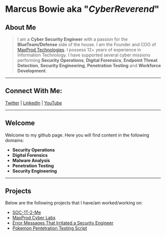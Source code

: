# Marcus Bowie aka "*CyberReverend*"
## About Me
> I am a **Cyber Security Engineer** with a passion for the **BlueTeam/Defense** side of the house. I am the Founder and COO of [MaxProd Technologies](https://www.maxprodtech.org/). I possess 12+ years of experience in Information Technology. I have supported several cyber missions performing **Security Operations**, **Digital Forensics**, **Endpoint Threat Detection**, **Security Engineering**, **Penetration Testing** and **Workforce Development**.

---
## Connect With Me:

[Twitter](https://twitter.com/ComandanteBowie) | [LinkedIn](https://www.linkedin.com/in/marcus-bowie-383a21b1/) | [YouTube](https://www.youtube.com/@maxprodtechnologies1027)


---
## Welcome
Welcome to my github page. Here you will find content in the following domains:
+ **Security Operations**
+ **Digital Forensics**
+ **Malware Analysis**
+ **Penetration Testing**
+ **Security Engineering**

---
## Projects
Below are the following projects that I have/am worked/working on:    
+ [SOC-1T-2-Me](https://github.com/maendeleolab/SOC-It-2-Me)
+ [MaxProd Cyber Labs](https://github.com/CyberReverend/MaxProd-Labs)
+ [Error Messages That Irritated a Security Engineer](https://github.com/CyberReverend/Error-Messages-That-Irritated-a-Security-Engineer)
+ [Pokemon Pentetration Testing Script](https://github.com/CyberReverend/Penetration-Testing)


[youtube]: https://www.youtube.com/@maxprodtechnologies1027
[twitter]: https://twitter.com/ComandanteBowie
[LinkedIn]: https://www.linkedin.com/in/maxprod-technologies-686226227/
[LinkedIn1]: https://www.linkedin.com/in/marcus-bowie-383a21b1/
<!--
**CyberReverend/CyberReverend** is a ✨ _special_ ✨ repository because its `README.md` (this file) appears on your GitHub profile.

Here are some ideas to get you started:

- 🔭 I’m currently working on ...
- 🌱 I’m currently learning ...
- 👯 I’m looking to collaborate on ...
- 🤔 I’m looking for help with ...
- 💬 Ask me about ...
- 📫 How to reach me: ...
- 😄 Pronouns: ...
- ⚡ Fun fact: ...
-->
